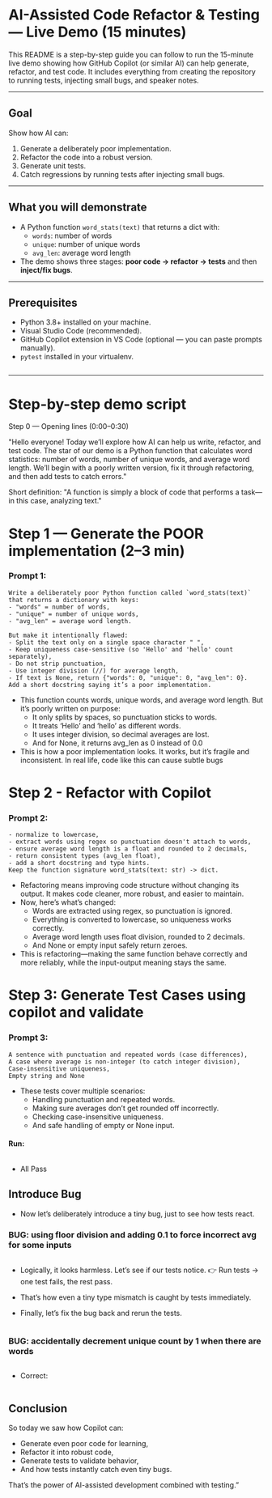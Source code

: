 # AI-Assisted Code Refactor & Testing — Live Demo (15 minutes)

This README is a step-by-step guide you can follow to run the 15-minute live demo showing how GitHub Copilot (or similar AI) can help generate, refactor, and test code. It includes everything from creating the repository to running tests, injecting small bugs, and speaker notes.

---

## Goal
Show how AI can:
1. Generate a deliberately poor implementation.
2. Refactor the code into a robust version.
3. Generate unit tests.
4. Catch regressions by running tests after injecting small bugs.

---

## What you will demonstrate
- A Python function `word_stats(text)` that returns a dict with:
  - `words`: number of words
  - `unique`: number of unique words
  - `avg_len`: average word length
- The demo shows three stages: **poor code → refactor → tests** and then **inject/fix bugs**.

---

## Prerequisites
- Python 3.8+ installed on your machine.
- Visual Studio Code (recommended).
- GitHub Copilot extension in VS Code (optional — you can paste prompts manually).
- `pytest` installed in your virtualenv.
```pip install pytest
```

---

# Step-by-step demo script 

Step 0 — Opening lines (0:00–0:30)

"Hello everyone! Today we’ll explore how AI can help us write, refactor, and test code. The star of our demo is a Python function that calculates word statistics: number of words, number of unique words, and average word length. We’ll begin with a poorly written version, fix it through refactoring, and then add tests to catch errors."

Short definition:
"A function is simply a block of code that performs a task—in this case, analyzing text."

# Step 1 — Generate the POOR implementation (2–3 min)

### Prompt 1:
```
Write a deliberately poor Python function called `word_stats(text)` that returns a dictionary with keys:
- "words" = number of words,
- "unique" = number of unique words,
- "avg_len" = average word length.

But make it intentionally flawed:
- Split the text only on a single space character " ",
- Keep uniqueness case-sensitive (so 'Hello' and 'hello' count separately),
- Do not strip punctuation,
- Use integer division (//) for average length,
- If text is None, return {"words": 0, "unique": 0, "avg_len": 0}.
Add a short docstring saying it’s a poor implementation.
```

- This function counts words, unique words, and average word length. But it’s poorly written on purpose:
   - It only splits by spaces, so punctuation sticks to words.
   - It treats ‘Hello’ and ‘hello’ as different words.
   - It uses integer division, so decimal averages are lost.
   - And for None, it returns avg_len as 0 instead of 0.0
- This is how a poor implementation looks. It works, but it’s fragile and inconsistent. In real life, code like this can cause subtle bugs

# Step 2 - Refactor with Copilot

### Prompt 2:
``` Refactor this function to be robust:
- normalize to lowercase,
- extract words using regex so punctuation doesn't attach to words,
- ensure average word length is a float and rounded to 2 decimals,
- return consistent types (avg_len float),
- add a short docstring and type hints.
Keep the function signature word_stats(text: str) -> dict.
```

- Refactoring means improving code structure without changing its output. It makes code cleaner, more robust, and easier to maintain.
- Now, here’s what’s changed:
  - Words are extracted using regex, so punctuation is ignored.
  - Everything is converted to lowercase, so uniqueness works correctly.
  - Average word length uses float division, rounded to 2 decimals.
  - And None or empty input safely return zeroes.
- This is refactoring—making the same function behave correctly and more reliably, while the input-output meaning stays the same.

# Step 3: Generate Test Cases using copilot and validate

### Prompt 3:
``` Generate pytest unit tests that cover:
A sentence with punctuation and repeated words (case differences),
A case where average is non-integer (to catch integer division),
Case-insensitive uniqueness,
Empty string and None
```

- These tests cover multiple scenarios:
  - Handling punctuation and repeated words.
  - Making sure averages don’t get rounded off incorrectly.
  - Checking case-insensitive uniqueness.
  - And safe handling of empty or None input.

#### Run:
``` pytest test_text_utils.py
```
- All Pass

## Introduce Bug
- Now let’s deliberately introduce a tiny bug, just to see how tests react.

### BUG: using floor division and adding 0.1 to force incorrect avg for some inputs
``` avg_len = round(total_len // len(words) + 0.1, 2) if words else 0.0
```

- Logically, it looks harmless. Let’s see if our tests notice.
👉 Run tests → one test fails, the rest pass.

- That’s how even a tiny type mismatch is caught by tests immediately.
- Finally, let’s fix the bug back  and rerun the tests.
``` avg_len = round(total_len / len(words), 2) if words else 0.0
```

### BUG: accidentally decrement unique count by 1 when there are words

``` unique = len(set(words)) - 1 if words else 0
```

- Correct: 
``` unique = len(set(words))
```

## Conclusion
So today we saw how Copilot can:
- Generate even poor code for learning,
- Refactor it into robust code,
- Generate tests to validate behavior,
- And how tests instantly catch even tiny bugs.

That’s the power of AI-assisted development combined with testing.”







